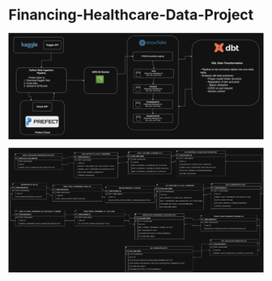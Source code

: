 # Financing-Healthcare-Data-Project
![Financing Healthcare Data Pipeline Architecture](./images/financing_healthcare_data_engineering_diagram.png)




![Financing Healthcare ERD](./images/financing_healthcare_ERD.png)

